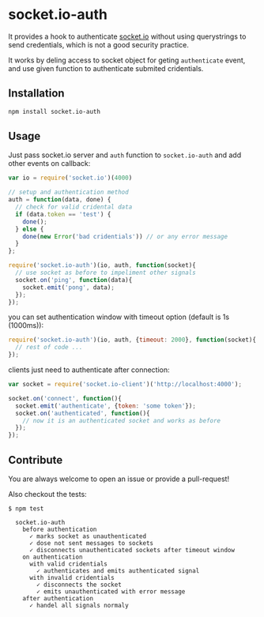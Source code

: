 # socket.io-auth

It provides a hook to authenticate [socket.io](https://github.com/Automattic/socket.io)
without using querystrings to send credentials, which is not a good security practice.

It works by deling access to socket object for geting `authenticate` event, and
use given function to authenticate submited cridentials.

## Installation

```bash
npm install socket.io-auth
```

## Usage

Just pass socket.io server and `auth` function to `socket.io-auth` and add other
events on callback:
```javascript
var io = require('socket.io')(4000)

// setup and authentication method
auth = function(data, done) {
  // check for valid cridental data
  if (data.token == 'test') {
    done();
  } else {
    done(new Error('bad cridentials')) // or any error message
  }
};

require('socket.io-auth')(io, auth, function(socket){
  // use socket as before to impeliment other signals
  socket.on('ping', function(data){
    socket.emit('pong', data);
  });
});
```

you can set authentication window with timeout option (default is 1s (1000ms)):

```javascript
require('socket.io-auth')(io, auth, {timeout: 2000}, function(socket){
  // rest of code ...
});
```

clients just need to authenticate after connection:
```javascript
var socket = require('socket.io-client')('http://localhost:4000');

socket.on('connect', function(){
  socket.emit('authenticate', {token: 'some token'});
  socket.on('authenticated', function(){
    // now it is an authenticated socket and works as before
  });
});
```

## Contribute

You are always welcome to open an issue or provide a pull-request!

Also checkout the tests:

```
$ npm test

  socket.io-auth
    before authentication
      ✓ marks socket as unauthenticated
      ✓ dose not sent messages to sockets
      ✓ disconnects unauthenticated sockets after timeout window
    on authentication
      with valid cridentials
        ✓ authenticates and emits authenticated signal
      with invalid cridentials
        ✓ disconnects the socket
        ✓ emits unauthenticated with error message
    after authentication
      ✓ handel all signals normaly
```

